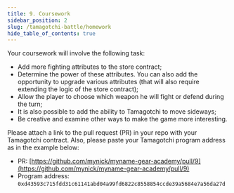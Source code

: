 ```yaml
---
title: 9. Coursework
sidebar_position: 2
slug: /tamagotchi-battle/homework
hide_table_of_contents: true
---
```


Your coursework will involve the following task:

- Add more fighting attributes to the store contract;
- Determine the power of these attributes. You can also add the opportunity to upgrade various attributes (that will also require extending the logic of the store contract);
- Allow the player to choose which weapon he will fight or defend during the turn;
- It is also possible to add the ability to Tamagotchi to move sideways;
- Be creative and examine other ways to make the game more interesting.

Please attach a link to the pull request (PR) in your repo with your Tamagotchi contract. Also, please paste your Tamagotchi program address as in the example below:

- PR: [https://github.com/mynick/myname-gear-academy/pull/9](https://github.com/mynick/myname-gear-academy/pull/9)
- Program address: `0xd43593c715fdd31c61141abd04a99fd6822c8558854ccde39a5684e7a56da27d`
